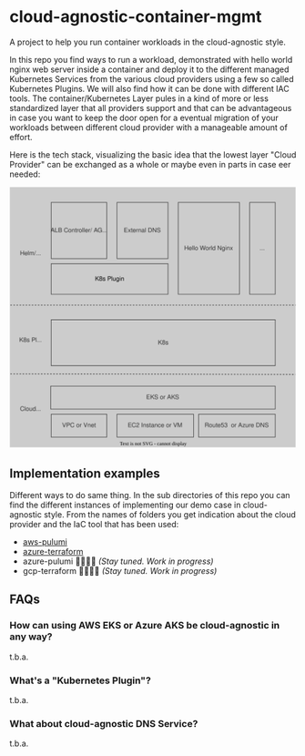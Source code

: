 # cloud-agnostic-container-mgmt

A project to help you run container workloads in the cloud-agnostic style.

In this repo you find ways to run a workload, demonstrated with hello world nginx web server inside a container and deploy it to the different managed Kubernetes Services from the various cloud providers using a few so called Kubernetes Plugins. We will also find how it can be done with different IAC tools. The container/Kubernetes Layer pules in a kind of more or less standardized layer that all providers support and that can be advantageous in case you want to keep the door open for a eventual migration of your workloads between different cloud provider with a manageable amount of effort.

Here is the tech stack, visualizing the basic idea that the lowest layer "Cloud Provider" can be exchanged as a whole or maybe even in parts in case eer needed:

![](images/cloud-agnostic-tech-stack-without-dirs.svg)

<!-- For more in depth reading about cloud agnosticism and multi-cloud you can read the [related blog article to this repo](https://blog.knip-builds.de/posts/multi-cloud-all-the-way/). -->

## Implementation examples

Different ways to do same thing. In the sub directories of this repo you can find the different instances of implementing our demo case in cloud-agnostic style. From the names of folders you get indication about the cloud provider and the IaC tool that has been used:

- [aws-pulumi](./aws-pulumi/README.md)
- [azure-terraform](./az-terraform/README.md)
- azure-pulumi 👷‍♂️👷‍♀️ _(Stay tuned. Work in progress)_
- gcp-terraform 👷‍♂️👷‍♀️ _(Stay tuned. Work in progress)_

## FAQs

### How can using AWS EKS or Azure AKS be cloud-agnostic in any way?

t.b.a.

### What's a "Kubernetes Plugin"?

t.b.a.

### What about cloud-agnostic DNS Service?

t.b.a.



